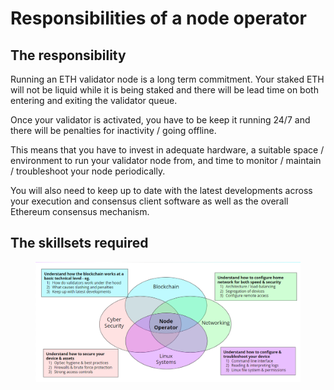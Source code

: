 # Responsibilities of a node operator

## The responsibility

Running an ETH validator node is a long term commitment. Your staked ETH will not be liquid while it is being staked and there will be lead time on both entering and exiting the validator queue.

Once your validator is activated, you have to be keep it running 24/7 and there will be penalties for inactivity / going offline.

This means that you have to invest in adequate hardware, a suitable space / environment to run your validator node from, and time to monitor / maintain / troubleshoot your node periodically.

You will also need to keep up to date with the latest developments across your execution and consensus client software as well as the overall Ethereum consensus mechanism.&#x20;

## The skillsets required

<figure><img src="../.gitbook/assets/image (56).png" alt=""><figcaption></figcaption></figure>
